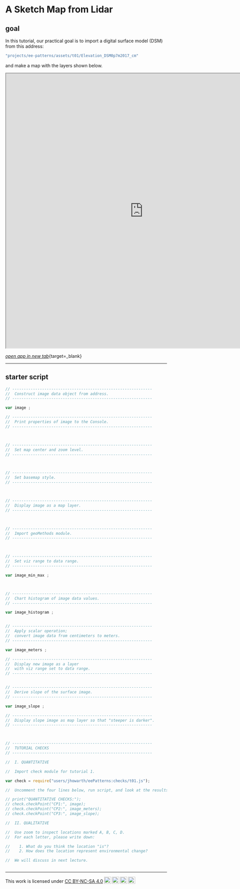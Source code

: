 # __A Sketch Map from Lidar__   

## __goal__  

In this tutorial, our practical goal is to import a digital surface model (DSM) from this address:

```js
"projects/ee-patterns/assets/t01/Elevation_DSM0p7m2017_cm"
```

and make a map with the layers shown below.  

<iframe
  src="https://ee-patterns.projects.earthengine.app/view/tutorial-01"
  style="width:854px; height:854px"
></iframe>  

[_open app in new tab_](https://ee-patterns.projects.earthengine.app/view/tutorial-01){target=_blank}


--- 

## __starter script__  

```js
// -------------------------------------------------------------
//  Construct image data object from address.
// -------------------------------------------------------------

var image ;

// -------------------------------------------------------------
//  Print properties of image to the Console. 
// -------------------------------------------------------------



// -------------------------------------------------------------
//  Set map center and zoom level.
// -------------------------------------------------------------



// -------------------------------------------------------------
//  Set basemap style.
// -------------------------------------------------------------



// -------------------------------------------------------------
//  Display image as a map layer.
// -------------------------------------------------------------



// -------------------------------------------------------------
//  Import geoMethods module. 
// -------------------------------------------------------------



// -------------------------------------------------------------
//  Set viz range to data range.
// -------------------------------------------------------------

var image_min_max ;



// -------------------------------------------------------------
//  Chart histogram of image data values.
// -------------------------------------------------------------

var image_histogram ;


// -------------------------------------------------------------
//  Apply scalar operation; 
//  convert image data from centimeters to meters.
// -------------------------------------------------------------

var image_meters ;

// -------------------------------------------------------------
//  Display new image as a layer
//  with viz range set to data range.
// -------------------------------------------------------------


// -------------------------------------------------------------
//  Derive slope of the surface image. 
// -------------------------------------------------------------

var image_slope ;

// -------------------------------------------------------------
//  Display slope image as map layer so that "steeper is darker".
// -------------------------------------------------------------



// -------------------------------------------------------------
//  TUTORIAL CHECKS
// -------------------------------------------------------------

//  I. QUANTITATIVE 

//  Import check module for tutorial 1.

var check = require("users/jhowarth/eePatterns:checks/t01.js");

//  Uncomment the four lines below, run script, and look at the results in Console. 

// print("QUANTITATIVE CHECKS:");
// check.checkPoint("CP1:", image);
// check.checkPoint("CP2:", image_meters);
// check.checkPoint("CP3:", image_slope);

//  II. QUALITATIVE  

//  Use zoom to inspect locations marked A, B, C, D.
//  For each letter, please write down:

//    1. What do you think the location "is"?
//    2. How does the location represent environmental change?

//  We will discuss in next lecture. 



```

---

<p xmlns:cc="http://creativecommons.org/ns#" >This work is licensed under <a href="https://creativecommons.org/licenses/by-nc-sa/4.0/?ref=chooser-v1" target="_blank" rel="license noopener noreferrer" style="display:inline-block;">CC BY-NC-SA 4.0<img style="height:22px!important;margin-left:3px;vertical-align:text-bottom;" src="https://mirrors.creativecommons.org/presskit/icons/cc.svg?ref=chooser-v1" alt=""><img style="height:22px!important;margin-left:3px;vertical-align:text-bottom;" src="https://mirrors.creativecommons.org/presskit/icons/by.svg?ref=chooser-v1" alt=""><img style="height:22px!important;margin-left:3px;vertical-align:text-bottom;" src="https://mirrors.creativecommons.org/presskit/icons/nc.svg?ref=chooser-v1" alt=""><img style="height:22px!important;margin-left:3px;vertical-align:text-bottom;" src="https://mirrors.creativecommons.org/presskit/icons/sa.svg?ref=chooser-v1" alt=""></a></p>